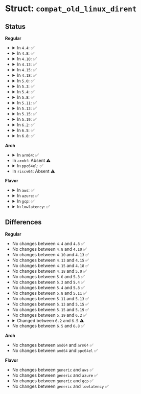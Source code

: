 # Struct: <code>compat_old_linux_dirent</code>

## Status
<b>Regular</b>
<ul>
<li>
<details>
<summary>In <code>4.4</code>: ✅</summary>

```c
struct compat_old_linux_dirent {
    compat_ulong_t d_ino;
    compat_ulong_t d_offset;
    short unsigned int d_namlen;
    char d_name[1];
};
```
</details>
</li>
<li>
<details>
<summary>In <code>4.8</code>: ✅</summary>

```c
struct compat_old_linux_dirent {
    compat_ulong_t d_ino;
    compat_ulong_t d_offset;
    short unsigned int d_namlen;
    char d_name[1];
};
```
</details>
</li>
<li>
<details>
<summary>In <code>4.10</code>: ✅</summary>

```c
struct compat_old_linux_dirent {
    compat_ulong_t d_ino;
    compat_ulong_t d_offset;
    short unsigned int d_namlen;
    char d_name[1];
};
```
</details>
</li>
<li>
<details>
<summary>In <code>4.13</code>: ✅</summary>

```c
struct compat_old_linux_dirent {
    compat_ulong_t d_ino;
    compat_ulong_t d_offset;
    short unsigned int d_namlen;
    char d_name[1];
};
```
</details>
</li>
<li>
<details>
<summary>In <code>4.15</code>: ✅</summary>

```c
struct compat_old_linux_dirent {
    compat_ulong_t d_ino;
    compat_ulong_t d_offset;
    short unsigned int d_namlen;
    char d_name[1];
};
```
</details>
</li>
<li>
<details>
<summary>In <code>4.18</code>: ✅</summary>

```c
struct compat_old_linux_dirent {
    compat_ulong_t d_ino;
    compat_ulong_t d_offset;
    short unsigned int d_namlen;
    char d_name[1];
};
```
</details>
</li>
<li>
<details>
<summary>In <code>5.0</code>: ✅</summary>

```c
struct compat_old_linux_dirent {
    compat_ulong_t d_ino;
    compat_ulong_t d_offset;
    short unsigned int d_namlen;
    char d_name[1];
};
```
</details>
</li>
<li>
<details>
<summary>In <code>5.3</code>: ✅</summary>

```c
struct compat_old_linux_dirent {
    compat_ulong_t d_ino;
    compat_ulong_t d_offset;
    short unsigned int d_namlen;
    char d_name[1];
};
```
</details>
</li>
<li>
<details>
<summary>In <code>5.4</code>: ✅</summary>

```c
struct compat_old_linux_dirent {
    compat_ulong_t d_ino;
    compat_ulong_t d_offset;
    short unsigned int d_namlen;
    char d_name[1];
};
```
</details>
</li>
<li>
<details>
<summary>In <code>5.8</code>: ✅</summary>

```c
struct compat_old_linux_dirent {
    compat_ulong_t d_ino;
    compat_ulong_t d_offset;
    short unsigned int d_namlen;
    char d_name[1];
};
```
</details>
</li>
<li>
<details>
<summary>In <code>5.11</code>: ✅</summary>

```c
struct compat_old_linux_dirent {
    compat_ulong_t d_ino;
    compat_ulong_t d_offset;
    short unsigned int d_namlen;
    char d_name[1];
};
```
</details>
</li>
<li>
<details>
<summary>In <code>5.13</code>: ✅</summary>

```c
struct compat_old_linux_dirent {
    compat_ulong_t d_ino;
    compat_ulong_t d_offset;
    short unsigned int d_namlen;
    char d_name[1];
};
```
</details>
</li>
<li>
<details>
<summary>In <code>5.15</code>: ✅</summary>

```c
struct compat_old_linux_dirent {
    compat_ulong_t d_ino;
    compat_ulong_t d_offset;
    short unsigned int d_namlen;
    char d_name[1];
};
```
</details>
</li>
<li>
<details>
<summary>In <code>5.19</code>: ✅</summary>

```c
struct compat_old_linux_dirent {
    compat_ulong_t d_ino;
    compat_ulong_t d_offset;
    short unsigned int d_namlen;
    char d_name[1];
};
```
</details>
</li>
<li>
<details>
<summary>In <code>6.2</code>: ✅</summary>

```c
struct compat_old_linux_dirent {
    compat_ulong_t d_ino;
    compat_ulong_t d_offset;
    short unsigned int d_namlen;
    char d_name[1];
};
```
</details>
</li>
<li>
<details>
<summary>In <code>6.5</code>: ✅</summary>

```c
struct compat_old_linux_dirent {
    compat_ulong_t d_ino;
    compat_ulong_t d_offset;
    short unsigned int d_namlen;
    char d_name[0];
};
```
</details>
</li>
<li>
<details>
<summary>In <code>6.8</code>: ✅</summary>

```c
struct compat_old_linux_dirent {
    compat_ulong_t d_ino;
    compat_ulong_t d_offset;
    short unsigned int d_namlen;
    char d_name[0];
};
```
</details>
</li>
</ul>
<b>Arch</b>
<ul>
<li>
<details>
<summary>In <code>arm64</code>: ✅</summary>

```c
struct compat_old_linux_dirent {
    compat_ulong_t d_ino;
    compat_ulong_t d_offset;
    short unsigned int d_namlen;
    char d_name[1];
};
```
</details>
</li>
<li>
In <code>armhf</code>: Absent ⚠️
</li>
<li>
<details>
<summary>In <code>ppc64el</code>: ✅</summary>

```c
struct compat_old_linux_dirent {
    compat_ulong_t d_ino;
    compat_ulong_t d_offset;
    short unsigned int d_namlen;
    char d_name[1];
};
```
</details>
</li>
<li>
In <code>riscv64</code>: Absent ⚠️
</li>
</ul>
<b>Flavor</b>
<ul>
<li>
<details>
<summary>In <code>aws</code>: ✅</summary>

```c
struct compat_old_linux_dirent {
    compat_ulong_t d_ino;
    compat_ulong_t d_offset;
    short unsigned int d_namlen;
    char d_name[1];
};
```
</details>
</li>
<li>
<details>
<summary>In <code>azure</code>: ✅</summary>

```c
struct compat_old_linux_dirent {
    compat_ulong_t d_ino;
    compat_ulong_t d_offset;
    short unsigned int d_namlen;
    char d_name[1];
};
```
</details>
</li>
<li>
<details>
<summary>In <code>gcp</code>: ✅</summary>

```c
struct compat_old_linux_dirent {
    compat_ulong_t d_ino;
    compat_ulong_t d_offset;
    short unsigned int d_namlen;
    char d_name[1];
};
```
</details>
</li>
<li>
<details>
<summary>In <code>lowlatency</code>: ✅</summary>

```c
struct compat_old_linux_dirent {
    compat_ulong_t d_ino;
    compat_ulong_t d_offset;
    short unsigned int d_namlen;
    char d_name[1];
};
```
</details>
</li>
</ul>

## Differences
<b>Regular</b>
<ul>
<li>
No changes between <code>4.4</code> and <code>4.8</code> ✅
</li>
<li>
No changes between <code>4.8</code> and <code>4.10</code> ✅
</li>
<li>
No changes between <code>4.10</code> and <code>4.13</code> ✅
</li>
<li>
No changes between <code>4.13</code> and <code>4.15</code> ✅
</li>
<li>
No changes between <code>4.15</code> and <code>4.18</code> ✅
</li>
<li>
No changes between <code>4.18</code> and <code>5.0</code> ✅
</li>
<li>
No changes between <code>5.0</code> and <code>5.3</code> ✅
</li>
<li>
No changes between <code>5.3</code> and <code>5.4</code> ✅
</li>
<li>
No changes between <code>5.4</code> and <code>5.8</code> ✅
</li>
<li>
No changes between <code>5.8</code> and <code>5.11</code> ✅
</li>
<li>
No changes between <code>5.11</code> and <code>5.13</code> ✅
</li>
<li>
No changes between <code>5.13</code> and <code>5.15</code> ✅
</li>
<li>
No changes between <code>5.15</code> and <code>5.19</code> ✅
</li>
<li>
No changes between <code>5.19</code> and <code>6.2</code> ✅
</li>
<li>
<details>
<summary>Changed between <code>6.2</code> and <code>6.5</code> ⚠️</summary>
<ul>
<li>
<b>Field type changed. </b>
<code>char d_name[1]</code> ➡️ <code>char d_name[0]</code>
</li>
</ul>
</details>
</li>
<li>
No changes between <code>6.5</code> and <code>6.8</code> ✅
</li>
</ul>
<b>Arch</b>
<ul>
<li>
No changes between <code>amd64</code> and <code>arm64</code> ✅
</li>
<li>
No changes between <code>amd64</code> and <code>ppc64el</code> ✅
</li>
</ul>
<b>Flavor</b>
<ul>
<li>
No changes between <code>generic</code> and <code>aws</code> ✅
</li>
<li>
No changes between <code>generic</code> and <code>azure</code> ✅
</li>
<li>
No changes between <code>generic</code> and <code>gcp</code> ✅
</li>
<li>
No changes between <code>generic</code> and <code>lowlatency</code> ✅
</li>
</ul>
